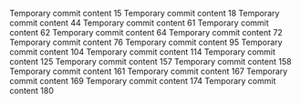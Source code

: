 Temporary commit content 15
Temporary commit content 18
Temporary commit content 44
Temporary commit content 61
Temporary commit content 62
Temporary commit content 64
Temporary commit content 72
Temporary commit content 76
Temporary commit content 95
Temporary commit content 104
Temporary commit content 114
Temporary commit content 125
Temporary commit content 157
Temporary commit content 158
Temporary commit content 161
Temporary commit content 167
Temporary commit content 169
Temporary commit content 174
Temporary commit content 180
